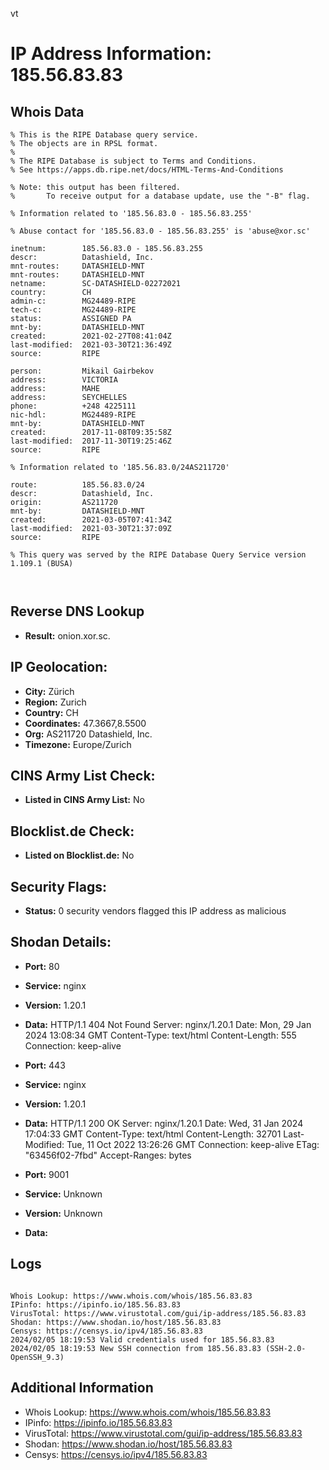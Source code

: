 vt
# IP Address Information: 185.56.83.83

## Whois Data
```
% This is the RIPE Database query service.
% The objects are in RPSL format.
%
% The RIPE Database is subject to Terms and Conditions.
% See https://apps.db.ripe.net/docs/HTML-Terms-And-Conditions

% Note: this output has been filtered.
%       To receive output for a database update, use the "-B" flag.

% Information related to '185.56.83.0 - 185.56.83.255'

% Abuse contact for '185.56.83.0 - 185.56.83.255' is 'abuse@xor.sc'

inetnum:        185.56.83.0 - 185.56.83.255
descr:          Datashield, Inc.
mnt-routes:     DATASHIELD-MNT
mnt-routes:     DATASHIELD-MNT
netname:        SC-DATASHIELD-02272021
country:        CH
admin-c:        MG24489-RIPE
tech-c:         MG24489-RIPE
status:         ASSIGNED PA
mnt-by:         DATASHIELD-MNT
created:        2021-02-27T08:41:04Z
last-modified:  2021-03-30T21:36:49Z
source:         RIPE

person:         Mikail Gairbekov
address:        VICTORIA
address:        MAHE
address:        SEYCHELLES
phone:          +248 4225111
nic-hdl:        MG24489-RIPE
mnt-by:         DATASHIELD-MNT
created:        2017-11-08T09:35:58Z
last-modified:  2017-11-30T19:25:46Z
source:         RIPE

% Information related to '185.56.83.0/24AS211720'

route:          185.56.83.0/24
descr:          Datashield, Inc.
origin:         AS211720
mnt-by:         DATASHIELD-MNT
created:        2021-03-05T07:41:34Z
last-modified:  2021-03-30T21:37:09Z
source:         RIPE

% This query was served by the RIPE Database Query Service version 1.109.1 (BUSA)



```
## Reverse DNS Lookup
- **Result:** onion.xor.sc.

## IP Geolocation:
- **City:** Zürich
- **Region:** Zurich
- **Country:** CH
- **Coordinates:** 47.3667,8.5500
- **Org:** AS211720 Datashield, Inc.
- **Timezone:** Europe/Zurich

## CINS Army List Check:
- **Listed in CINS Army List:** 
No

## Blocklist.de Check:
- **Listed on Blocklist.de:** 
No

## Security Flags:
- **Status:** 0 security vendors flagged this IP address as malicious

## Shodan Details:
- **Port:** 80
- **Service:** nginx
- **Version:** 1.20.1
- **Data:** HTTP/1.1 404 Not Found
Server: nginx/1.20.1
Date: Mon, 29 Jan 2024 13:08:34 GMT
Content-Type: text/html
Content-Length: 555
Connection: keep-alive



- **Port:** 443
- **Service:** nginx
- **Version:** 1.20.1
- **Data:** HTTP/1.1 200 OK
Server: nginx/1.20.1
Date: Wed, 31 Jan 2024 17:04:33 GMT
Content-Type: text/html
Content-Length: 32701
Last-Modified: Tue, 11 Oct 2022 13:26:26 GMT
Connection: keep-alive
ETag: "63456f02-7fbd"
Accept-Ranges: bytes



- **Port:** 9001
- **Service:** Unknown
- **Version:** Unknown
- **Data:** 

## Logs
```

Whois Lookup: https://www.whois.com/whois/185.56.83.83
IPinfo: https://ipinfo.io/185.56.83.83
VirusTotal: https://www.virustotal.com/gui/ip-address/185.56.83.83
Shodan: https://www.shodan.io/host/185.56.83.83
Censys: https://censys.io/ipv4/185.56.83.83
2024/02/05 18:19:53 Valid credentials used for 185.56.83.83
2024/02/05 18:19:53 New SSH connection from 185.56.83.83 (SSH-2.0-OpenSSH_9.3)

```
## Additional Information
- Whois Lookup: https://www.whois.com/whois/185.56.83.83
- IPinfo: https://ipinfo.io/185.56.83.83
- VirusTotal: https://www.virustotal.com/gui/ip-address/185.56.83.83
- Shodan: https://www.shodan.io/host/185.56.83.83
- Censys: https://censys.io/ipv4/185.56.83.83

